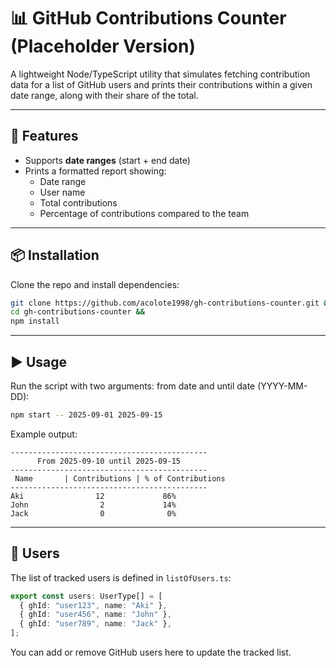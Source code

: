 # 📊 GitHub Contributions Counter (Placeholder Version)

A lightweight Node/TypeScript utility that simulates fetching contribution data for a list of GitHub users and prints their contributions within a given date range, along with their share of the total.

---

## 🚀 Features

- Supports **date ranges** (start + end date)
- Prints a formatted report showing:
  - Date range
  - User name
  - Total contributions
  - Percentage of contributions compared to the team

---

## 📦 Installation

Clone the repo and install dependencies:

```bash
git clone https://github.com/acolote1998/gh-contributions-counter.git &&
cd gh-contributions-counter &&
npm install
```

---

## ▶️ Usage

Run the script with two arguments: from date and until date (YYYY-MM-DD):

```bash
npm start -- 2025-09-01 2025-09-15
```

Example output:

```
--------------------------------------------
      From 2025-09-10 until 2025-09-15
--------------------------------------------
 Name       | Contributions | % of Contributions
--------------------------------------------
Aki                12             86%
John                2             14%
Jack                0              0%
```

---

## 👥 Users

The list of tracked users is defined in `listOfUsers.ts`:

```ts
export const users: UserType[] = [
  { ghId: "user123", name: "Aki" },
  { ghId: "user456", name: "John" },
  { ghId: "user789", name: "Jack" },
];
```

You can add or remove GitHub users here to update the tracked list.
